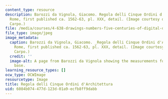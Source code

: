 ```yaml
---
content_type: resource
description: Barozzi da Vignola, Giacomo. Regola delli Cinque Ordini d'Architettura.
  Rome, first published ca. 1562-63, pl. XXX, detail. (Image courtesy of Prof. Mario
  Carpo.)
file: /media/courses/4-638-drawings-numbers-five-centuries-of-digital-design-fall-2002/6084b074477d123d01a9ecfb8ff9dabb_4-638f02-th.jpg
file_type: image/jpeg
image_metadata:
  caption: Barozzi da Vignola, Giacomo. _Regola delli Cinque Ordini d'Architettura._
    Rome, first published ca. 1562-63, pl. XXX, detail. (Image courtesy of Prof. Mario
    Carpo.)
  credit: ''
  image-alt: A page from Barozzi da Vignola showing the measurements for a column
    base.
learning_resource_types: []
ocw_type: OCWImage
resourcetype: Image
title: Regola delli Cinque Ordini d'Architettura
uid: 6084b074-477d-123d-01a9-ecfb8ff9dabb
---
```

